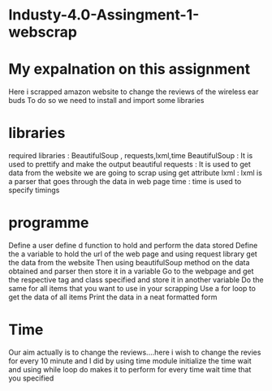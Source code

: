 # Industy-4.0-Assingment-1-webscrap
# My expalnation on this assignment
Here i scrapped amazon website to change the reviews of the wireless ear buds
To do so we need to install and import some libraries

# libraries

required libraries : BeautifulSoup , requests,lxml,time
BeautifulSoup : It is used to prettify and make the output beautiful
requests : It is used to get data from the website we are going to scrap using get attribute
lxml : lxml is a parser that goes through the data in web page
time : time is used to specify timings

# programme

Define a user define d function to hold and perform the data stored
Define the a variable to hold the url of the web page and using request library get the data from the website 
Then using beautifulSoup method on the data obtained and parser then store it in a variable 
Go to the webpage and get the respective tag and class specified and store it in another variable 
Do the same for all items that you want to use in your scrapping
Use a for loop to get the  data of all items
Print the data in a neat formatted form

# Time
Our aim actually is to change the reviews....here i wish to change the revies for every 10 minute and I did by using time module
initialize the time wait and using while loop do makes it to perform for every time wait time that you specified
